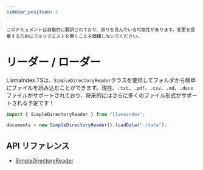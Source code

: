 ```yaml
---
sidebar_position: 1
---
```


`このドキュメントは自動的に翻訳されており、誤りを含んでいる可能性があります。変更を提案するためにプルリクエストを開くことを躊躇しないでください。`

# リーダー / ローダー

LlamaIndex.TSは、`SimpleDirectoryReader`クラスを使用してフォルダから簡単にファイルを読み込むことができます。現在、`.txt`、`.pdf`、`.csv`、`.md`、`.docx`ファイルがサポートされており、将来的にはさらに多くのファイル形式がサポートされる予定です！

```typescript
import { SimpleDirectoryReader } from "llamaindex";

documents = new SimpleDirectoryReader().loadData("./data");
```

## API リファレンス

- [SimpleDirectoryReader](../../api/classes/SimpleDirectoryReader.md)
